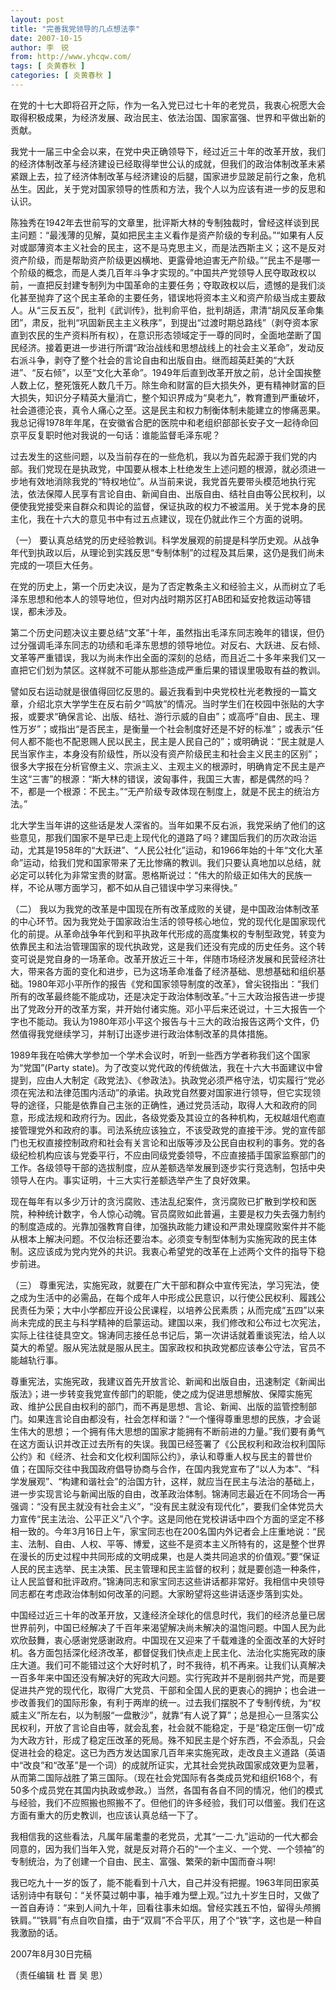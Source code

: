 ```yaml
---
layout: post
title: "完善我党领导的几点想法李"
date: 2007-10-15
author: 李　锐
from: http://www.yhcqw.com/
tags: [ 炎黄春秋 ]
categories: [ 炎黄春秋 ]
---
```




在党的十七大即将召开之际，作为一名入党已过七十年的老党员，我衷心祝愿大会取得积极成果，为经济发展、政治民主、依法治国、国家富强、世界和平做出新的贡献。


我党十一届三中全会以来，在党中央正确领导下，经过近三十年的改革开放，我们的经济体制改革与经济建设已经取得举世公认的成就，但我们的政治体制改革未紧紧跟上去，拉了经济体制改革与经济建设的后腿，国家进步显跛足前行之象，危机丛生。因此，关于党对国家领导的性质和方法，我个人以为应该有进一步的反思和认识。


陈独秀在1942年去世前写的文章里，批评斯大林的专制独裁时，曾经这样谈到民主问题：“最浅薄的见解，莫如把民主主义看作是资产阶级的专利品。”“如果有人反对或鄙薄资本主义社会的民主，这不是马克思主义，而是法西斯主义；这不是反对资产阶级，而是帮助资产阶级更凶横地、更露骨地迫害无产阶级。”“民主不是哪一个阶级的概念，而是人类几百年斗争才实现的。”中国共产党领导人民夺取政权以前，一直把反封建专制列为中国革命的主要任务；夺取政权以后，遗憾的是我们淡化甚至抛弃了这个民主革命的主要任务，错误地将资本主义和资产阶级当成主要敌人。从“三反五反”，批判《武训传》，批判俞平伯，批判胡适，肃清“胡风反革命集团”，肃反，批判“巩固新民主主义秩序”，到提出“过渡时期总路线”（剥夺资本家直到农民的生产资料所有权），在意识形态领域定于一尊的同时，全面地垄断了国民经济。接着更进一步进行所谓“政治战线和思想战线上的社会主义革命”，发动反右派斗争，剥夺了整个社会的言论自由和出版自由。继而超英赶美的“大跃进”、“反右倾”，以至“文化大革命”。1949年后直到改革开放之前，总计全国挨整人数上亿，整死饿死人数几千万。除生命和财富的巨大损失外，更有精神财富的巨大损失，知识分子精英大量消亡，整个知识界成为“臭老九”，教育遭到严重破坏，社会道德沦丧，真令人痛心之至。这是民主和权力制衡体制未能建立的惨痛恶果。我总记得1978年年尾，在安徽省合肥的医院中和老组织部部长安子文一起待命回京平反复职时他对我说的一句话：谁能监督毛泽东呢？


过去发生的这些问题，以及当前存在的一些危机，我以为首先起源于我们党的内部。我们党现在是执政党，中国要从根本上杜绝发生上述问题的根源，就必须进一步地有效地消除我党的“特权地位”。从当前来说，我党首先要带头模范地执行宪法，依法保障人民享有言论自由、新闻自由、出版自由、结社自由等公民权利，以便使我党接受来自群众和舆论的监督，保证执政的权力不被滥用。关于党本身的民主化，我在十六大的意见书中有过五点建议，现在仍就此作三个方面的说明。

（一） 
要认真总结党的历史经验教训。科学发展观的前提是科学历史观。从战争年代到执政以后，从理论到实践反思“专制体制”的过程及其后果，这仍是我们尚未完成的一项巨大任务。

在党的历史上，第一个历史决议，是为了否定教条主义和经验主义，从而树立了毛泽东思想和他本人的领导地位，但对内战时期苏区打AB团和延安抢救运动等错误，都未涉及。


第二个历史问题决议主要总结“文革”十年，虽然指出毛泽东同志晚年的错误，但仍过分强调毛泽东同志的功绩和毛泽东思想的领导地位。对反右、大跃进、反右倾、文革等严重错误，我以为尚未作出全面的深刻的总结，而且近二十多年来我们又一直把它们划为禁区。这样就不可能从那些造成严重后果的错误里吸取有益的教训。


譬如反右运动就是很值得回忆反思的。最近我看到中央党校杜光老教授的一篇文章，介绍北京大学学生在反右前夕“鸣放”的情况。当时学生们在校园中张贴的大字报，或要求“确保言论、出版、结社、游行示威的自由”；或高呼“自由、民主、理性万岁”；或指出“是否民主，是衡量一个社会制度好还是不好的标准”；或表示“任何人都不能也不配恩赐人民以民主，民主是人民自己的”；或明确说：“民主就是人民当家作主，本身没有阶级性，所以没有资产阶级民主和社会主义民主的区别”；很多大字报在分析官僚主义、宗派主义、主观主义的根源时，明确肯定不民主是产生这“三害”的根源：“斯大林的错误，波匈事件，我国三大害，都是偶然的吗？不，都是一个根源：不民主。”“无产阶级专政体现在制度上，就是不民主的统治方法。”


北大学生当年讲的这些话是发人深省的。当年如果不反右派，我党采纳了他们的这些意见，那我们国家不是早已走上现代化的道路了吗？建国后我们的历次政治运动，尤其是1958年的“大跃进”、“人民公社化”运动，和1966年始的十年“文化大革命”运动，给我们党和国家带来了无比惨痛的教训。我们只要认真地加以总结，就必定可以转化为非常宝贵的财富。恩格斯说过：“伟大的阶级正如伟大的民族一样，不论从哪方面学习，都不如从自己错误中学习来得快。”

（二） 
我以为我党的改革是中国现在所有改革成败的关键，是中国政治体制改革的中心环节。因为我党处于国家政治生活的领导核心地位，党的现代化是国家现代化的前提。从革命战争年代到和平执政年代形成的高度集权的专制型政党，转变为依靠民主和法治管理国家的现代执政党，这是我们还没有完成的历史任务。这个转变可说是党自身的一场革命。改革开放近三十年，伴随市场经济发展和民营经济壮大，带来各方面的变化和进步，已为这场革命准备了经济基础、思想基础和组织基础。1980年邓小平所作的报告《党和国家领导制度的改革》，曾尖锐指出：“我们所有的改革最终能不能成功，还是决定于政治体制改革。”十三大政治报告进一步提出了党政分开的改革方案，并开始付诸实施。邓小平后来还说过，十三大报告一个字也不能动。我认为1980年邓小平这个报告与十三大的政治报告这两个文件，仍然值得我党继续学习，并制订出逐步进行政治体制改革的具体措施。

1989年我在哈佛大学参加一个学术会议时，听到一些西方学者称我们这个国家为“党国”(Party 
state)。为了改变以党代政的传统做法，我在十六大书面建议中曾提到，应由人大制定《政党法》、《参政法》。执政党必须严格守法，切实履行“党必须在宪法和法律范围内活动”的承诺。执政党自然要对国家进行领导，但它实现领导的途径，只能是依靠自己主张的正确性，通过党员活动，取得人大和政府的同意，形成法规和政府行为。因此，各级党委及其设立的各种机构，无权越俎代庖直接管理党外和政府的事。司法系统应该独立，不该受政党的直接干涉。党的宣传部门也无权直接控制政府和社会有关言论和出版等涉及公民自由权利的事务。党的各级纪检机构应该与党委平行，不应由同级党委领导，不应直接插手国家监察部门的工作。各级领导干部的选拔制度，应从差额选举发展到逐步实行竞选制，包括中央领导人在内。事实证明，十三大实行差额选举产生了良好效果。


现在每年有以多少万计的贪污腐败、违法乱纪案件，贪污腐败已扩散到学校和医院，种种统计数字，令人惊心动魄。官员腐败如此普遍，主要是权力失去强力制约的制度造成的。光靠加强教育自律，加强执政能力建设和严肃处理腐败案件并不能从根本上解决问题。不仅治标还要治本。必须变专制型体制为实施宪政的民主体制。这应该成为党内党外的共识。我衷心希望党的改革在上述两个文件的指导下稳步前进。

（三） 
尊重宪法，实施宪政，就要在广大干部和群众中宣传宪法，学习宪法，使之成为生活中的必需品，在每个成年人中形成公民意识，以行使公民权利、履践公民责任为荣；大中小学都应开设公民课程，以培养公民素质；从而完成“五四”以来尚未完成的民主与科学精神的启蒙运动。建国以来，我们修改和公布过七次宪法，实际上往往徒具空文。锦涛同志接任总书记后，第一次讲话就着重谈宪法，给人以莫大的希望。服从宪法就是服从民主。国家政权和执政党都应该奉公守法，官员不能越轨行事。


尊重宪法，实施宪政，我建议首先开放言论、新闻和出版自由，迅速制定《新闻出版法》；进一步转变我党宣传部门的职能，使之成为促进思想解放、保障实施宪政、维护公民自由权利的部门，而不再是思想、言论、新闻、出版的监管控制部门。如果连言论自由都没有，社会怎样和谐？“一个懂得尊重思想的民族，才会诞生伟大的思想；一个拥有伟大思想的国家才能拥有不断前进的力量。”我们要有勇气在这方面认识并改正过去所有的失误。我国已经签署了《公民权利和政治权利国际公约》和《经济、社会和文化权利国际公约》，承认和尊重人权与民主的普世价值；在国际交往中我国政府倡导协商与合作，在国内我党宣布了“以人为本”、“科学发展观”、“构建和谐社会”的治国方针，这样，就应当在民主与法治的基础上，进一步实现言论与新闻出版的自由，改革政治体制。锦涛同志最近在不同场合一再强调：“没有民主就没有社会主义”，“没有民主就没有现代化”，要我们全体党员大力宣传“民主法治、公平正义”八个字。这是同他在党校讲话中四个方面的坚定不移相一致的。今年3月16日上午，家宝同志也在200名国内外记者会上庄重地说：“民主、法制、自由、人权、平等、博爱，这些不是资本主义所特有的，这是整个世界在漫长的历史过程中共同形成的文明成果，也是人类共同追求的价值观。”要“保证人民的民主选举、民主决策、民主管理和民主监督的权利；就是要创造一种条件，让人民监督和批评政府。”锦涛同志和家宝同志这些讲话都非常好。我相信中央领导同志都在考虑政治体制如何改革的问题。大家盼望将这些讲话逐步落到实处。


中国经过近三十年的改革开放，又逢经济全球化的信息时代，我们的经济总量已居世界前列，中国已经解决了千百年来渴望解决尚未解决的温饱问题。中国人民为此欢欣鼓舞，衷心感谢党感谢政府。中国现在又迎来了千载难逢的全面改革的大好时机。各方面包括深化经济改革，都督促我们快点走上民主化、法治化实施宪政的康庄大道。我们可不能错过这个大好时机了，时不我待，机不再来。让我们认真解决一百多年来中国还没有解决好的宪政大问题。实行宪政并不是削弱共产党，而是要促进共产党的现代化，取得广大党员、干部和全国人民的更衷心的拥护；也会进一步改善我们的国际形象，有利于两岸的统一。过去我们摆脱不了专制传统，为“权威主义”所左右，以为制服“一盘散沙”，就靠“有人说了算”；总是担心一旦落实公民权利，开放了言论自由等，就会乱套，社会就不能稳定，于是“稳定压倒一切”成为大政方针，形成了稳定压改革的死局。殊不知民主是个好东西，不会添乱，只会促进社会的稳定。这已为西方发达国家几百年来实施宪政，走改良主义道路（英语中“改良”和“改革”是一个词）的成就所证实，尤其社会党执政国家成效更为显著，从而第二国际战胜了第三国际。（现在社会党国际有各类成员党和组织168个，有50多个成员党在其国内执政或参政。）当然，各国有各自不同的情况，他们的模式与经验，我们不应照搬也照搬不了。但他们的许多经验，我们可以借鉴。我们在这方面有重大的历史教训，也应该认真总结一下了。


我相信我的这些看法，凡属年届耄耋的老党员，尤其“一二·九”运动的一代大都会同意的，因为我们当年入党，就是反对蒋介石的“一个主义、一个党、一个领袖”的专制统治，为了创建一个自由、民主、富强、繁荣的新中国而奋斗啊!


我已吃九十一岁的饭了，能不能看到十八大，自己并没有把握。1963年同田家英话别诗中有联句：“关怀莫过朝中事，袖手难为壁上观。”过九十岁生日时，又做了一首自寿诗：“来到人间九十年，回看往事未如烟。曾经实践五不怕，留得头颅搁铁肩。”“铁肩”有点自吹自擂，由于“双肩”不合平仄，用了个“铁”字，这也是一种自我激励的话。

2007年8月30日完稿

（责任编辑 杜 晋 吴 思）


